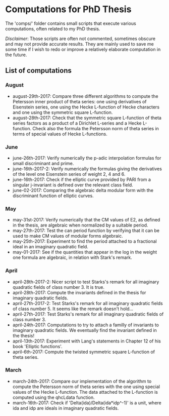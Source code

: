 # Computations for PhD Thesis
The 'comps/' folder contains small scripts that execute various computations, often related to my PhD thesis.

_Disclaimer_: Those scripts are often not commented, sometimes obscure and may not provide accurate results. They are mainly used to save me some time if I wish to redo or improve a relatively elaborate computation in the future.

## List of computations
### August
- august-29th-2017: Compare three different algorithms to compute the Petersson inner product of theta series: one using derivatives of Eisenstein series, one using the Hecke L-function of Hecke characters and one using the symmetric square L-function.
- august-28th-2017: Check that the symmetric square L-function of theta series factors as a product of a Dirichlet L-series and a Hecke L-function. Check also the formula the Petersson norm of theta series in terms of special values of Hecke L-functions.

### June
- june-26th-2017: Verify numerically the p-adic interpolation formulas for small discriminant and prime.
- june-16th-2017-2: Verify numerically the formulas giving the derivatives of the level one Eisenstein series of weight 2, 4 and 6.
- june-16th-2017: Check if the elliptic curve provided by PARI from a singular j-invariant is defined over the relevant class field.
- june-02-2017: Comparing the algebraic delta modular form with the discriminant function of elliptic curves.

### May
- may-31st-2017: Verify numerically that the CM values of E2, as defined in the thesis, are algebraic when normalized by a suitable period.
- may-27th-2017: Test the can period function by verifying that it can be used to make CM values of modular forms algebraic.
- may-25th-2017: Experiment to find the period attached to a fractional ideal in an imaginary quadratic field.
- may-01-2017: See if the quantities that appear in the log in the weight one formula are algebraic, in relation with Stark's remark.

### April
- april-28th-2017-2: Nicer script to test Starks's remark for all imaginary quadratic fields of class number 3. It is true.
- april-28th-2017: Compute the invariants defined in the thesis for imaginary quadratic fields.
- april-27th-2017-2: Test Starks's remark for all imaginary quadratic fields of class number 5. It seems like the remark doesn't hold...
- april-27th-2017: Test Starks's remark for all imaginary quadratic fields of class number 3.
- april-24th-2017: Computations to try to attach a familly of invariants to imaginary quadratic fields. We eventually find the invariant defined in the thesis!
- april-13th-2017: Experiment with Lang's statements in Chapter 12 of his book 'Elliptic functions'.
- april-6th-2017: Compute the twisted symmetric square L-function of theta series.

### March
- march-24th-2017: Compare our implementation of the algorithm to compute the Petersson norm of theta series with the one using special values of the Hecke L-function. The data attached to the L-function is computed using the qhcLdata function.
- march-16th-2017: Check if 'Delta(ida)/Delta(ida*idp^-1)' is a unit, where ida and idp are ideals in imaginary quadratic fields.
